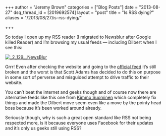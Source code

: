 +++
author = "Jeremy Brown"
categories = ["Blog Posts"]
date = "2013-08-27"
dsq_thread_id = [2019692574]
layout = "post"
title = "Is RSS dying?"
aliases = "/2013/08/27/is-rss-dying/"

+++

So today I open up my RSS reader (I migrated to News­blur after Google killed Reader) and I’m brows­ing my usual feeds — includ­ing Dil­bert when I see this:

[![_2_129__NewsBlur](/uploads/2_129__NewsBlur.png)][1]

Grrr! Even after check­ing the web­site and going to the [offi­cial feed][2] it’s still bro­ken and the worst is that Scott Adams has decided to do this on pur­pose in some sort of per­verse and mis­guided attempt to drive traf­fic to their website.

You can’t beat the inter­net and geeks though and of course now there are alter­na­tive feeds like this one from [Kimmo Suomi­nen][3] which com­pletely fix things and made the Dil­bert move seem even like a move by the pointy head boss because it’s been worked around already.

Seri­ously though, why is such a great open stan­dard like RSS not being respected more, is it because every­one uses Face­book for their updates and it’s only us geeks still using RSS?

 [1]: /uploads/2_129__NewsBlur.png
 [2]: http://feed.dilbert.com/dilbert/daily_strip
 [3]: https://kimmo.suominen.com/blog/2013/06/dilbert-rss/
